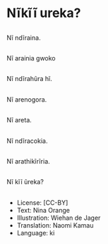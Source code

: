 # Nĩkĩĩ ureka?

##
Nĩ ndĩraina.

##
Nĩ arainia gwoko

##
Nĩ ndĩrahũra hĩ.

##
Nĩ arenogora.

##
Nĩ areta.

##
Nĩ ndĩracokia.

##
Nĩ arathikĩrĩria.

##
Nĩ kĩĩ ũreka?

##
* License: [CC-BY]
* Text: Nina Orange
* Illustration: Wiehan de Jager
* Translation: Naomi Kamau
* Language: ki
